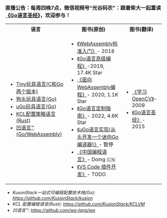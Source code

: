 ### 直播公告：每周四晚7点，微信视频号“光谷码农”：跟着柴大一起重读[《Go语言圣经》](https://gopl-zh.github.io)，欢迎参与！

<table>
<tr>
	<th>语言</th>
	<th>图书(原创)</th>
	<th>图书(翻译)</th>
</tr>
	<tr>
		<td>
			<ul>
			<li><a href="https://github.com/chai2010/tinylang">Tiny玩具语言(C和Go两个版本)</a></li>
			<li><a href="https://github.com/chai2010/gotlang">狗头玩具语言(Go)</a></li>
			<li><a href="https://github.com/wa-lang/ugo">uGo玩具语言(Go)</a></li>
			<li><a href="https://github.com/KusionStack/KCLVM">KCL配置策略语言(Rust)</a></li>
			<li><a href="https://github.com/wa-lang/wa">凹语言™ (Go/WebAssembly)</a></li>
			</ul>
		</td>
		<td>
			<ul>
			<li><a href="https://github.com/chai2010/wasm-book-code">《WebAssembly标准入门》</a>- 2018</li>
			<li><a href="https://github.com/chai2010/advanced-go-programming-book">《Go语言高级编程》</a>-2019, 17.4K Star</li>
			<li><a href="https://github.com/3dgen/cppwasm-book">《面向WebAssembly编程》</a>- 2020, 1.1K Star</li>
			<li><a href="https://github.com/chai2010/go-ast-book">《Go语言定制指南》</a>- 2022, 4.6K Star</li>
			<li><a href="https://github.com/wa-lang/ugo-compiler-book">《µGo语言实现(从头开发一个迷你Go编译器)》</a>- 暂停</li>
			<li><a href="https://github.com/china-programming-languages/main">《中国编程语言》</a>- Doing  🇨🇳 </li>
			<li><a href="https://github.com/vscode-extdev-book">《VS Code 插件开发》</a>- TODO </li>
			</ul>
		</td>
		<td>
			<ul>
			<li><a href="https://book.douban.com/subject/4033320">《学习OpenCV》</a>- 2009</li>
			<li><a href="https://gopl-zh.github.io">《Go语言圣经》</a>- 2015</li>
			</ul>
		</td>
	</tr>
</table>

- *KusonStack一站式可编程配置技术栈(Go): https://github.com/KusionStack/kusion*
- *KCL 配置编程语言(Rust): https://github.com/KusionStack/KCLVM*
- *凹语言™: https://github.com/wa-lang/wa*

<!--
**chai2010/chai2010** is a ✨ _special_ ✨ repository because its `README.md` (this file) appears on your GitHub profile.

Here are some ideas to get you started:

- 🔭 I’m currently working on ...
- 🌱 I’m currently learning ...
- 👯 I’m looking to collaborate on ...
- 🤔 I’m looking for help with ...
- 💬 Ask me about ...
- 📫 How to reach me: ...
- 😄 Pronouns: ...
- ⚡ Fun fact: ...
-->
